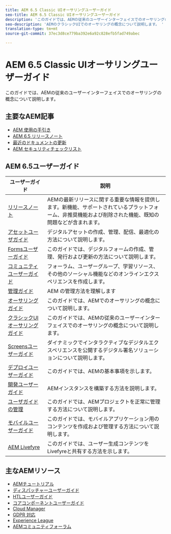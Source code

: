 ```yaml
---
title: AEM 6.5 Classic UIオーサリングユーザーガイド
seo-title: AEM 6.5 Classic UIオーサリングユーザーガイド
description: 'このガイドでは、AEMの従来のユーザーインターフェイスでのオーサリングの概念について説明します。 '
seo-description: 'AEMのクラシックUIでのオーサリングの概念について説明します。 '
translation-type: tm+mt
source-git-commit: 37ec3d8ce779ba392e6a92c828efb5fad749abec

---
```



# AEM 6.5 Classic UIオーサリングユーザーガイド

このガイドでは、AEMの従来のユーザーインターフェイスでのオーサリングの概念について説明します。

## 主要なAEM記事

* [AEM 使用の手引き](https://helpx.adobe.com/experience-manager/get-started.html)
* [AEM 6.5 リリースノート](/help/release-notes/home.md)
* [最近のドキュメントの更新](https://helpx.adobe.com/experience-manager/documentation-updates.html)
* [AEM セキュリティチェックリスト](/help/sites-administering/security-checklist.md)

## AEM 6.5ユーザーガイド

| ユーザーガイド | 説明 |
|--- |---|
| [リリースノート](/help/release-notes/home.md) | AEMの最新リリースに関する重要な情報を提供します。新機能、サポートされているプラットフォーム、非推奨機能および削除された機能、既知の問題などが含まれます。 |
| [アセットユーザガイド](/help/assets/home.md) | デジタルアセットの作成、管理、配信、最適化の方法について説明します。 |
| [Formsユーザーガイド](/help/forms/home.md) | このガイドでは、デジタルフォームの作成、管理、発行および更新の方法について説明します。 |
| [コミュニティユーザーガイド](/help/communities/home.md) | フォーラム、ユーザーグループ、学習リソース、その他のソーシャル機能などのオンラインエクスペリエンスを作成します。 |
| [管理ガイド](/help/sites-administering/home.md) | AEM の管理方法を理解します |
| [オーサリングガイド](/help/sites-authoring/home.md) | このガイドでは、AEMでのオーサリングの概念について説明します。 |
| [クラシックUIオーサリングガイド](/help/sites-classic-ui-authoring/home.md) | このガイドでは、AEMの従来のユーザーインターフェイスでのオーサリングの概念について説明します。 |
| [Screensユーザーガイド](https://docs.adobe.com/content/help/en/experience-manager-screens/user-guide/aem-screens-introduction.html) | ダイナミックでインタラクティブなデジタルエクスペリエンスを公開するデジタル署名ソリューションについて説明します。 |
| [デプロイユーザーガイド](/help/sites-deploying/home.md) | このガイドでは、AEMの基本事項を示します。 |
| [開発ユーザーガイド](/help/sites-developing/home.md) | AEMインスタンスを構築する方法を説明します。 |
| [ユーザガイドの管理](/help/managing/home.md) | このガイドでは、AEMプロジェクトを正常に管理する方法について説明します。 |
| [モバイルユーザーガイド](/help/mobile/home.md) | このガイドでは、モバイルアプリケーション用のコンテンツを作成および管理する方法について説明します。 |
| [AEM Livefyre](https://marketing.adobe.com/resources/help/en_US/livefyre/home.html) | このガイドでは、ユーザー生成コンテンツをLivefyreと共有する方法を示します。 |

## 主なAEMリソース

* [AEMチュートリアル](https://helpx.adobe.com/experience-manager/kt/index/aem-6-4-videos.html)
* [ディスパッチャーユーザーガイド](https://docs.adobe.com/content/help/en/experience-manager-dispatcher/using/dispatcher.html)
* [HTLユーザーガイド](https://docs.adobe.com/content/help/en/experience-manager-htl/using/overview.html)
* [コアコンポーネントユーザーガイド](https://docs.adobe.com/content/help/en/experience-manager-core-components/using/introduction.html)
* [Cloud Manager](https://docs.adobe.com/content/help/en/experience-manager-cloud-manager/using/introduction-to-cloud-manager.html)
* [GDPR 対応](/help/managing/data-protection-and-privacy.md)
* [Experience League](https://guided.adobe.com/?promoid=K42KVXHD&mv=other#solutions/experience-manager)
* [AEMコミュニティフォーラム](https://forums.adobe.com/community/experience-cloud/marketing-cloud/experience-manager)